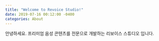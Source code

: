 ```yaml
---
title: "Welcome to Revoice Studio!"
date: 2019-07-16 00:12:00 -0400
categories: About
---
```


안녕하세요. 프리미엄 음성 콘텐츠를 전문으로 개발하는 리보이스 스튜디오 입니다. 